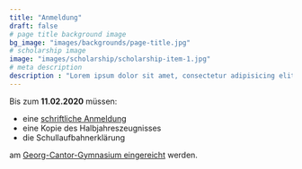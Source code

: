 ```yaml
---
title: "Anmeldung"
draft: false
# page title background image
bg_image: "images/backgrounds/page-title.jpg"
# scholarship image
image: "images/scholarship/scholarship-item-1.jpg"
# meta description
description : "Lorem ipsum dolor sit amet, consectetur adipisicing elit, sed do eiusmod tempor incididunt ut labore. dolore magna aliqua. Ut enim ad minim veniam, quis nostrud."
---
```


Bis zum **11.02.2020** müssen:
 * eine [schriftliche Anmeldung](/de/forms/anmeldeformular/)
 * eine Kopie des Halbjahreszeugnisses
 * die Schullaufbahnerklärung  


am [Georg-Cantor-Gymnasium eingereicht](/de/kontakt) werden.
